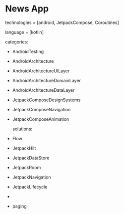 # News App

technologies = [android, JetpackCompose, Coroutines]

language = [kotlin]

categories:

- AndroidTesting
- AndroidArchitecture
- AndroidArchitectureUILayer
- AndroidArchitectureDomainLayer
- AndroidArchitectureDataLayer
- JetpackComposeDesignSystems
- JetpackComposeNavigation
- JetpackComposeAnimation

  solutions:
- Flow
- JetpackHilt
- JetpackDataStore
- JetpackRoom
- JetpackNavigation
- JetpackLifecycle
- 
- paging
